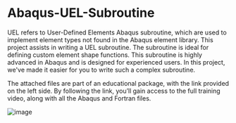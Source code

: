 # Abaqus-UEL-Subroutine
UEL refers to User-Defined Elements Abaqus subroutine, which are used to implement element types not found in the Abaqus element library. This project assists in writing a UEL subroutine. The subroutine is ideal for defining custom element shape functions. This subroutine is highly advanced in Abaqus and is designed for experienced users. In this project, we've made it easier for you to write such a complex subroutine.

The attached files are part of an educational package, with the link provided on the left side. By following the link, you’ll gain access to the full training video, along with all the Abaqus and Fortran files.

![image](https://github.com/user-attachments/assets/731a7c27-a53e-4828-bf2e-128e914e903f)

